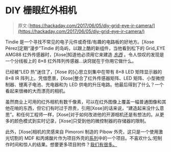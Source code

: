 # DIY 栅眼红外相机

> 原文:[https://hackaday.com/2017/06/05/diy-grid-eye-ir-camera/](https://hackaday.com/2017/06/05/diy-grid-eye-ir-camera/)

Tindie 是一个寻找不常见的电子元件或奇怪/有趣的电路板的好地方。[Xose Pérez]定期“漫步”Tindie 的岛屿，以跟上酷的新组件，当他看到松下的 Grid_EYE AMG88 红外传感器时，[Xose]知道他必须用它来建造 [*东西*](http://tinkerman.cat/grid-eye-camera-sliced/) 。令人惊叹的发现是一个分线板上的 8×8 红外阵列传感器…诀窍就在于你用它做什么。

已经被“LED 热”迷住了，[Xose 的]心思立刻集中在带有 8×8 LED 矩阵显示器的 8×8 IR 阵列上。凭借愿景，[Xose]整合了红外传感器矩阵、LED 矩阵、小型微控制器、锂离子电池、充电器和为 LED 供电的升压电路。他最后得到了什么？一个看起来很棒的大而漂亮的相机。

虽然商业上可用的红外相机有数千像素，可以在红外图像上覆盖一幅普通图像和其他花哨的东西，但它们有时过于昂贵，引用[Xose]的话来说，“建造起来没什么意思”。和任何工程师一样，[Xose]对于如何改进他的开源相机还是有想法的。从更多的颜色模式到实时记录，[Xose]只受到他的微控制器的存储器的限制。

此外，[Xose]相机的灵感来自 Pimoroni 制造的 Pibow 外壳，这只是一个使用激光切割的 MDF 和丙烯酸片作为项目外壳的[系列](http://tinkerman.cat/slices-of-a-clock/)中的一个项目。不喜欢什么:短制作时间和惊人的结果。想要更多项目附件？[我们有很多。](https://hackaday.com/tag/project-enclosure/)